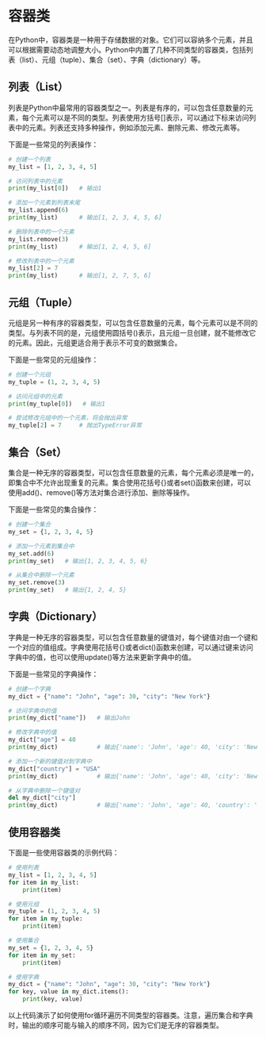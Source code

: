 # 容器类

在Python中，容器类是一种用于存储数据的对象。它们可以容纳多个元素，并且可以根据需要动态地调整大小。Python中内置了几种不同类型的容器类，包括列表（list）、元组（tuple）、集合（set）、字典（dictionary）等。

## 列表（List）

列表是Python中最常用的容器类型之一。列表是有序的，可以包含任意数量的元素，每个元素可以是不同的类型。列表使用方括号[]表示，可以通过下标来访问列表中的元素。列表还支持多种操作，例如添加元素、删除元素、修改元素等。

下面是一些常见的列表操作：

```python
# 创建一个列表
my_list = [1, 2, 3, 4, 5]

# 访问列表中的元素
print(my_list[0])   # 输出1

# 添加一个元素到列表末尾
my_list.append(6)
print(my_list)      # 输出[1, 2, 3, 4, 5, 6]

# 删除列表中的一个元素
my_list.remove(3)
print(my_list)      # 输出[1, 2, 4, 5, 6]

# 修改列表中的一个元素
my_list[2] = 7
print(my_list)      # 输出[1, 2, 7, 5, 6]
```

## 元组（Tuple）

元组是另一种有序的容器类型，可以包含任意数量的元素，每个元素可以是不同的类型。与列表不同的是，元组使用圆括号()表示，且元组一旦创建，就不能修改它的元素。因此，元组更适合用于表示不可变的数据集合。

下面是一些常见的元组操作：

```python
# 创建一个元组
my_tuple = (1, 2, 3, 4, 5)

# 访问元组中的元素
print(my_tuple[0])   # 输出1

# 尝试修改元组中的一个元素，将会抛出异常
my_tuple[2] = 7     # 抛出TypeError异常
```

## 集合（Set）

集合是一种无序的容器类型，可以包含任意数量的元素，每个元素必须是唯一的，即集合中不允许出现重复的元素。集合使用花括号{}或者set()函数来创建，可以使用add()、remove()等方法对集合进行添加、删除等操作。

下面是一些常见的集合操作：

```python
# 创建一个集合
my_set = {1, 2, 3, 4, 5}

# 添加一个元素到集合中
my_set.add(6)
print(my_set)   # 输出{1, 2, 3, 4, 5, 6}

# 从集合中删除一个元素
my_set.remove(3)
print(my_set)   # 输出{1, 2, 4, 5}
```

## 字典（Dictionary）

字典是一种无序的容器类型，可以包含任意数量的键值对，每个键值对由一个键和一个对应的值组成。字典使用花括号{}或者dict()函数来创建，可以通过键来访问字典中的值，也可以使用update()等方法来更新字典中的值。

下面是一些常见的字典操作：

```python
# 创建一个字典
my_dict = {"name": "John", "age": 30, "city": "New York"}

# 访问字典中的值
print(my_dict["name"])   # 输出John

# 修改字典中的值
my_dict["age"] = 40
print(my_dict)           # 输出{'name': 'John', 'age': 40, 'city': 'New York'}

# 添加一个新的键值对到字典中
my_dict["country"] = "USA"
print(my_dict)           # 输出{'name': 'John', 'age': 40, 'city': 'New York', 'country': 'USA'}

# 从字典中删除一个键值对
del my_dict["city"]
print(my_dict)           # 输出{'name': 'John', 'age': 40, 'country': 'USA'}
```

## 使用容器类

下面是一些使用容器类的示例代码：

```python
# 使用列表
my_list = [1, 2, 3, 4, 5]
for item in my_list:
    print(item)

# 使用元组
my_tuple = (1, 2, 3, 4, 5)
for item in my_tuple:
    print(item)

# 使用集合
my_set = {1, 2, 3, 4, 5}
for item in my_set:
    print(item)

# 使用字典
my_dict = {"name": "John", "age": 30, "city": "New York"}
for key, value in my_dict.items():
    print(key, value)
```

以上代码演示了如何使用for循环遍历不同类型的容器类。注意，遍历集合和字典时，输出的顺序可能与输入的顺序不同，因为它们是无序的容器类型。